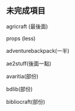 ## 未完成項目


agricraft (最後面)

props (less)

adventurebackpack(一半)

ae2stuff(後面一點)

avaritia(部份)

bdlib(部份)

bibliocraft(部份)